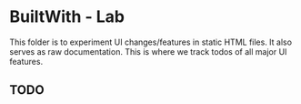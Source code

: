 # BuiltWith - Lab
This folder is to experiment UI changes/features in static HTML files. It also serves as raw documentation. This is where we track todos of all major UI features.

## TODO
